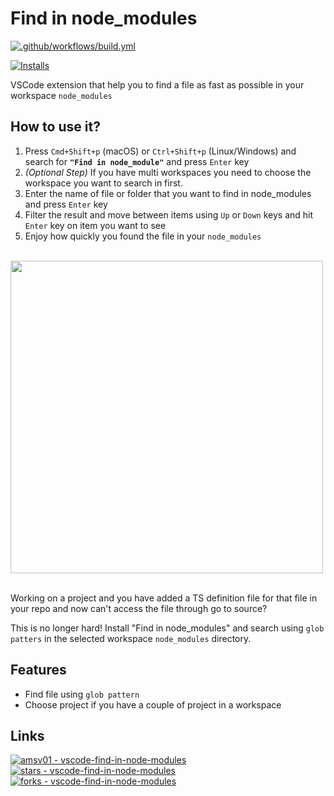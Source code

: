 # Find in node_modules 

[![.github/workflows/build.yml](https://github.com/amsv01/vscode-find-in-node-modules/actions/workflows/build.yml/badge.svg?branch=main&event=push)](https://github.com/amsv01/vscode-find-in-node-modules/actions/workflows/build.yml)

[![Installs](https://vsmarketplacebadge.apphb.com/installs/SleepyGhost01.vscode-find-in-node-modules.svg)](https://marketplace.visualstudio.com/items?itemName=SleepyGhost01.vscode-find-in-node-modules)

VSCode extension that help you to find a file as fast as possible in your workspace `node_modules`
## How to use it?

1. Press `Cmd+Shift+p` (macOS) or `Ctrl+Shift+p` (Linux/Windows) and search for **`"Find in node_module"`** and press `Enter` key
2. _(Optional Step)_ If you have multi workspaces you need to choose the workspace you want to search in first.
3. Enter the name of file or folder that you want to find in node_modules and press `Enter` key
4. Filter the result and move between items using `Up` or `Down` keys and hit `Enter` key on item you want to see
5. Enjoy how quickly you found the file in your `node_modules`

<br>

<img src="https://github.com/amsv01/vscode-find-in-node-modules/blob/main/img/vscode-find-in-node_modules.gif?raw=true" height=500 />
<br><br>


Working on a project and you have added a TS definition file for that file in your repo and now can't access the file through go to source?

This is no longer hard! Install "Find in node_modules" and search using `glob patters` in the selected workspace `node_modules` directory.

## Features

- Find file using `glob pattern`
- Choose project if you have a couple of project in a workspace

## Links

[![amsv01 - vscode-find-in-node-modules](https://img.shields.io/static/v1?label=amsv01&message=vscode-find-in-node-modules&color=blue&logo=github)](https://github.com/amsv01/vscode-find-in-node-modules)
[![stars - vscode-find-in-node-modules](https://img.shields.io/github/stars/amsv01/vscode-find-in-node-modules?style=social)](https://github.com/amsv01/vscode-find-in-node-modules)
[![forks - vscode-find-in-node-modules](https://img.shields.io/github/forks/amsv01/vscode-find-in-node-modules?style=social)](https://github.com/amsv01/vscode-find-in-node-modules)
